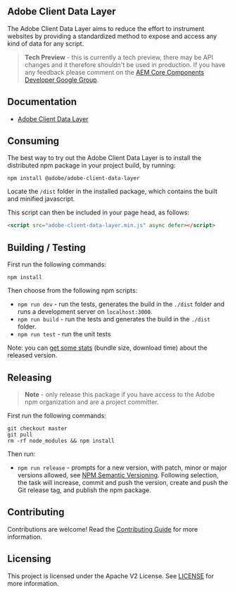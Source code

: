 ## Adobe Client Data Layer

The Adobe Client Data Layer aims to reduce the effort to instrument websites by providing a standardized method to expose and access any kind of data for any script.

> **Tech Preview** - this is currently a tech preview, there may be API changes and it therefore shouldn't be used in production. If you have any feedback please comment on the [AEM Core Components Developer Google Group](https://groups.google.com/forum/#!forum/aem-core-components-dev).

## Documentation

* [Adobe Client Data Layer](https://github.com/adobe/adobe-client-data-layer/wiki)

## Consuming

The best way to try out the Adobe Client Data Layer is to install the distributed npm package in your project build, by running:
```
npm install @adobe/adobe-client-data-layer
```

Locate the `/dist` folder in the installed package, which contains the built and minified javascript.

This script can then be included in your page head, as follows:

```html
<script src="adobe-client-data-layer.min.js" async defer></script>
```

## Building / Testing

First run the following commands:
```
npm install
```   
 
Then choose from the following npm scripts:
* `npm run dev` - run the tests, generates the build in the `./dist` folder and runs a development server on `localhost:3000`.
* `npm run build` - run the tests and generates the build in the `./dist` folder.
* `npm run test` - run the unit tests

Note: you can [get some stats](https://bundlephobia.com/result?p=@adobe/adobe-client-data-layer@1.0.0-beta.3) (bundle size, download time) about the released version.

## Releasing

> **Note** - only release this package if you have access to the Adobe npm organization and are a project committer.

First run the following commands:
```
git checkout master
git pull
rm -rf node_modules && npm install
```

Then run:
* `npm run release` - prompts for a new version, with patch, minor or major versions allowed, see [NPM Semantic Versioning](https://docs.npmjs.com/about-semantic-versioning).
  Following selection, the task will increase, commit and push the version, create and push the Git release tag, and publish the npm package.

## Contributing

Contributions are welcome! Read the [Contributing Guide](./.github/CONTRIBUTING.md) for more information.

## Licensing

This project is licensed under the Apache V2 License. See [LICENSE](LICENSE) for more information.

